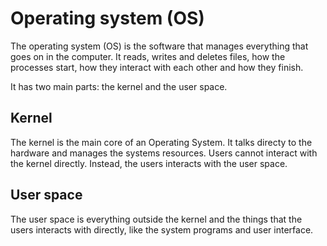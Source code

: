 # Operating system (OS)

The operating system (OS) is the software that manages everything that goes on in the computer. It reads, writes and deletes files, how the processes start, how they interact with each other and how they finish.

It has two main parts: the kernel and the user space.

## Kernel

The kernel is the main core of an Operating System. It talks directy to the hardware and manages the systems resources. Users cannot interact with the kernel directly. Instead, the users interacts with the user space.

## User space

The user space is everything outside the kernel and the things that the users interacts with directly, like the system programs and user interface.
